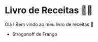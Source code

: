 # Livro de Receitas :woman_cook:

Olá ! Bem vindo ao meu livro de receitas :wave:

- Strogonoff de Frango